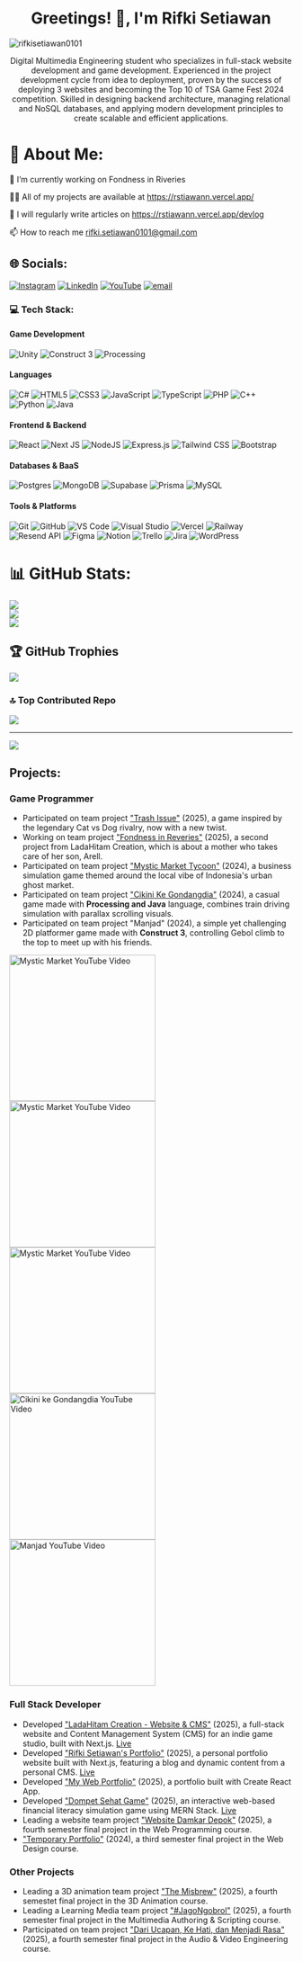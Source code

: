 <h1 align="center">Greetings! 👋, I'm Rifki Setiawan</h1>

<p align="left"> <img src="https://komarev.com/ghpvc/?username=rifkisetiawan0101&label=Profile%20views&color=818cf8&style=flat" alt="rifkisetiawan0101" /> </p>

<p align="center">Digital Multimedia Engineering student who specializes in full-stack website development and game development. Experienced in the project development cycle from idea to deployment, proven by the success of deploying 3 websites and becoming the Top 10 of TSA Game Fest 2024 competition. Skilled in designing backend architecture, managing relational and NoSQL databases, and applying modern development principles to create scalable and efficient applications.</p>

# 💫 About Me:
🔭 I’m currently working on Fondness in Riveries

👨‍💻 All of my projects are available at https://rstiawann.vercel.app/

📝 I will regularly write articles on https://rstiawann.vercel.app/devlog

📫 How to reach me rifki.setiawan0101@gmail.com

## 🌐 Socials:
[![Instagram](https://img.shields.io/badge/Instagram-%23E4405F.svg?logo=Instagram&logoColor=white)](https://instagram.com/rstiawann_) [![LinkedIn](https://img.shields.io/badge/LinkedIn-%230077B5.svg?logo=linkedin&logoColor=white)](https://linkedin.com/in/rifki-setiawan0101) [![YouTube](https://img.shields.io/badge/YouTube-%23FF0000.svg?logo=YouTube&logoColor=white)](https://youtube.com/@rstiawann) [![email](https://img.shields.io/badge/Email-D14836?logo=gmail&logoColor=white)](mailto:rifki.setiawan0101@gmail.com) 

### 💻 Tech Stack:

#### Game Development
![Unity](https://img.shields.io/badge/unity-%23000000.svg?style=for-the-badge&logo=unity&logoColor=white)
![Construct 3](https://img.shields.io/badge/Construct_3-000000?style=for-the-badge&logo=construct-3&logoColor=white)
![Processing](https://img.shields.io/badge/Processing-000000?style=for-the-badge&logo=processing&logoColor=white)

#### Languages
![C#](https://img.shields.io/badge/c%23-%23239120.svg?style=for-the-badge&logo=csharp&logoColor=white)
![HTML5](https://img.shields.io/badge/html5-%23E34F26.svg?style=for-the-badge&logo=html5&logoColor=white)
![CSS3](https://img.shields.io/badge/css3-%231572B6.svg?style=for-the-badge&logo=css3&logoColor=white)
![JavaScript](https://img.shields.io/badge/javascript-%23323330.svg?style=for-the-badge&logo=javascript&logoColor=%23F7DF1E)
![TypeScript](https://img.shields.io/badge/typescript-%23007ACC.svg?style=for-the-badge&logo=typescript&logoColor=white)
![PHP](https://img.shields.io/badge/php-%23777BB4.svg?style=for-the-badge&logo=php&logoColor=white)
![C++](https://img.shields.io/badge/c++-%2300599C.svg?style=for-the-badge&logo=c%2B%2B&logoColor=white)
![Python](https://img.shields.io/badge/python-3670A0?style=for-the-badge&logo=python&logoColor=ffdd54)
![Java](https://img.shields.io/badge/java-%23ED8B00.svg?style=for-the-badge&logo=openjdk&logoColor=white)

#### Frontend & Backend
![React](https://img.shields.io/badge/react-%2320232a.svg?style=for-the-badge&logo=react&logoColor=%2361DAFB)
![Next JS](https://img.shields.io/badge/Next-black?style=for-the-badge&logo=next.js&logoColor=white)
![NodeJS](https://img.shields.io/badge/node.js-6DA55F?style=for-the-badge&logo=node.js&logoColor=white)
![Express.js](https://img.shields.io/badge/express.js-%23404d59.svg?style=for-the-badge&logo=express&logoColor=%2361DAFB)
![Tailwind CSS](https://img.shields.io/badge/tailwind_css-%2338B2AC.svg?style=for-the-badge&logo=tailwind-css&logoColor=white)
![Bootstrap](https://img.shields.io/badge/bootstrap-%238511FA.svg?style=for-the-badge&logo=bootstrap&logoColor=white)

#### Databases & BaaS
![Postgres](https://img.shields.io/badge/postgres-%23316192.svg?style=for-the-badge&logo=postgresql&logoColor=white)
![MongoDB](https://img.shields.io/badge/MongoDB-%234ea94b.svg?style=for-the-badge&logo=mongodb&logoColor=white)
![Supabase](https://img.shields.io/badge/Supabase-3ECF8E?style=for-the-badge&logo=supabase&logoColor=white)
![Prisma](https://img.shields.io/badge/Prisma-3982CE?style=for-the-badge&logo=Prisma&logoColor=white)
![MySQL](https://img.shields.io/badge/mysql-4479A1.svg?style=for-the-badge&logo=mysql&logoColor=white)

#### Tools & Platforms
![Git](https://img.shields.io/badge/git-%23F05033.svg?style=for-the-badge&logo=git&logoColor=white)
![GitHub](https://img.shields.io/badge/github-%23121011.svg?style=for-the-badge&logo=github&logoColor=white)
![VS Code](https://img.shields.io/badge/VS_Code-007ACC?style=for-the-badge&logo=visual-studio-code&logoColor=white)
![Visual Studio](https://img.shields.io/badge/Visual_Studio-5C2D91?style=for-the-badge&logo=visual-studio&logoColor=white)
![Vercel](https://img.shields.io/badge/Vercel-000000?style=for-the-badge&logo=vercel&logoColor=white)
![Railway](https://img.shields.io/badge/Railway-0B0D12?style=for-the-badge&logo=railway&logoColor=white)
![Resend API](https://img.shields.io/badge/Resend-000000?style=for-the-badge&logo=resend&logoColor=white)
![Figma](https://img.shields.io/badge/figma-%23F24E1E.svg?style=for-the-badge&logo=figma&logoColor=white)
![Notion](https://img.shields.io/badge/Notion-%23000000.svg?style=for-the-badge&logo=notion&logoColor=white)
![Trello](https://img.shields.io/badge/Trello-%23026AA7.svg?style=for-the-badge&logo=Trello&logoColor=white)
![Jira](https://img.shields.io/badge/jira-%230A0FFF.svg?style=for-the-badge&logo=jira&logoColor=white)
![WordPress](https://img.shields.io/badge/WordPress-%23117AC9.svg?style=for-the-badge&logo=WordPress&logoColor=white)

# 📊 GitHub Stats:
![](https://github-readme-stats.vercel.app/api?username=rifkisetiawan0101&theme=dark&hide_border=false&include_all_commits=true&count_private=true)<br/>
![](https://nirzak-streak-stats.vercel.app/?user=rifkisetiawan0101&theme=dark&hide_border=false)<br/>
![](https://github-readme-stats.vercel.app/api/top-langs/?username=rifkisetiawan0101&theme=dark&hide_border=false&include_all_commits=true&count_private=true&layout=compact)

## 🏆 GitHub Trophies
![](https://github-profile-trophy.vercel.app/?username=rifkisetiawan0101&theme=monokai&no-frame=false&no-bg=true&margin-w=4)

### 🔝 Top Contributed Repo
![](https://github-contributor-stats.vercel.app/api?username=rifkisetiawan0101&limit=5&theme=dark&combine_all_yearly_contributions=true)

---
[![](https://visitcount.itsvg.in/api?id=rifkisetiawan0101&icon=2&color=6)](https://visitcount.itsvg.in)

## Projects:

### Game Programmer

- Participated on team project ["Trash Issue"](https://ladahitamcreation.itch.io/trash-issue) (2025), a game inspired by the legendary Cat vs Dog rivalry, now with a new twist.
- Working on team project ["Fondness in Reveries"](https://ladahitamcreation.itch.io/fondness-in-reveries) (2025), a second project from LadaHitam Creation, which is about a mother who takes care of her son, Arell.
- Participated on team project ["Mystic Market Tycoon"](https://github.com/rifkisetiawan0101/MysticMarketTycoon) (2024), a business simulation game themed around the local vibe of Indonesia's urban ghost market.
- Participated on team project ["Cikini Ke Gondangdia"](https://github.com/rifkisetiawan0101/Cikini-Ke-Gondangdia) (2024), a casual game made with **Processing and Java** language, combines train driving simulation with parallax scrolling visuals.
- Participated on team project "Manjad" (2024), a simple yet challenging 2D platformer game made with **Construct 3**, controlling Gebol climb to the top to meet up with his friends.

<p align="left">
  <!-- Trash Issue -->
  <a href="https://youtu.be/_RHRycjatj0?si=_h4dFxdavhq8Mr-o" target="_blank">
    <img src="https://img.youtube.com/vi/_RHRycjatj0/0.jpg" alt="Mystic Market YouTube Video" width="260"/>
  </a>
  <!-- Fondness in Reveries -->
  <a href="https://youtu.be/j_vg7ThkjQE?si=vsuKIHhIzS-BzWJm" target="_blank">
    <img src="https://img.youtube.com/vi/j_vg7ThkjQE/0.jpg" alt="Mystic Market YouTube Video" width="260"/>
  </a>
  <!-- Mystic Market -->
  <a href="https://youtu.be/CdgIDbUS7bo?si=EKWbWNgNMICkFkAc" target="_blank">
    <img src="https://img.youtube.com/vi/CdgIDbUS7bo/0.jpg" alt="Mystic Market YouTube Video" width="260"/>
  </a>
  <!-- Cikini ke Gondangdia -->
  <a href="https://youtu.be/vSi4UqEW16I?si=H29lKZX52JJBtkf9" target="_blank">
    <img src="https://img.youtube.com/vi/vSi4UqEW16I/0.jpg" alt="Cikini ke Gondangdia YouTube Video" width="260"/>
  </a>
  <!-- Manjad -->
  <a href="https://youtu.be/qTV3yais-3U?si=QI4nCRHTXzUw-EG4" target="_blank">
    <img src="https://img.youtube.com/vi/qTV3yais-3U/0.jpg" alt="Manjad YouTube Video" width="260"/>
  </a>
</p>

### Full Stack Developer

- Developed ["LadaHitam Creation - Website & CMS"](https://github.com/rifkisetiawan0101/ladahitamcreation) (2025), a full-stack website and Content Management System (CMS) for an indie game studio, built with Next.js. [Live](https://www.ladahitam.my.id/)
- Developed ["Rifki Setiawan's Portfolio"](https://github.com/rifkisetiawan0101/rstiawann-portfolio) (2025), a personal portfolio website built with Next.js, featuring a blog and dynamic content from a personal CMS. [Live](https://rstiawann.vercel.app/)
- Developed ["My Web Portfolio"](https://github.com/rifkisetiawan0101/my-web-portfolio) (2025), a portfolio built with Create React App.
- Developed ["Dompet Sehat Game"](https://github.com/rifkisetiawan0101/Dompet-Sehat-Game) (2025), an interactive web-based financial literacy simulation game using MERN Stack. [Live](https://dompet-sehat-game.vercel.app/)
- Leading a website team project ["Website Damkar Depok"](https://github.com/rifkisetiawan0101/Website-Damkar-Depok) (2025), a fourth semester final project in the Web Programming course.
- ["Temporary Portfolio"](https://github.com/rifkisetiawan0101/Personal-Portfolio) (2024), a third semester final project in the Web Design course.

### Other Projects

- Leading a 3D animation team project ["The Misbrew"](https://youtu.be/KhWlnyI7htA?feature=shared) (2025), a fourth semestet final project in the 3D Animation course.
- Leading a Learning Media team project ["#JagoNgobrol"](https://youtu.be/rHxLwGc80PQ?feature=shared) (2025), a fourth semester final project in the Multimedia Authoring & Scripting course.
- Participated on team project ["Dari Ucapan, Ke Hati, dan Menjadi Rasa"](https://youtu.be/odorBME8NAI?feature=shared) (2025), a fourth semester final project in the Audio & Video Engineering course. 
